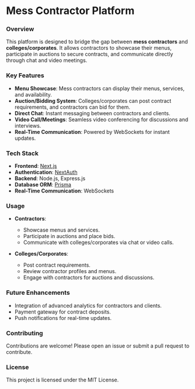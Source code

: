 # **Mess Contractor Platform**

### **Overview**
This platform is designed to bridge the gap between **mess contractors** and **colleges/corporates**. It allows contractors to showcase their menus, participate in auctions to secure contracts, and communicate directly through chat and video meetings.

### **Key Features**
- **Menu Showcase**: Mess contractors can display their menus, services, and availability.
- **Auction/Bidding System**: Colleges/corporates can post contract requirements, and contractors can bid for them.
- **Direct Chat**: Instant messaging between contractors and clients.
- **Video Call/Meetings**: Seamless video conferencing for discussions and interviews.
- **Real-Time Communication**: Powered by WebSockets for instant updates.

### **Tech Stack**
- **Frontend**: [Next.js](https://nextjs.org/)
- **Authentication**: [NextAuth](https://next-auth.js.org/)
- **Backend**: Node.js, Express.js
- **Database ORM**: [Prisma](https://www.prisma.io/)
- **Real-Time Communication**: WebSockets

### **Usage**
- **Contractors**:
  - Showcase menus and services.
  - Participate in auctions and place bids.
  - Communicate with colleges/corporates via chat or video calls.

- **Colleges/Corporates**:
  - Post contract requirements.
  - Review contractor profiles and menus.
  - Engage with contractors for auctions and discussions.

### **Future Enhancements**
- Integration of advanced analytics for contractors and clients.
- Payment gateway for contract deposits.
- Push notifications for real-time updates.

### **Contributing**
Contributions are welcome! Please open an issue or submit a pull request to contribute.

### **License**
This project is licensed under the MIT License.
